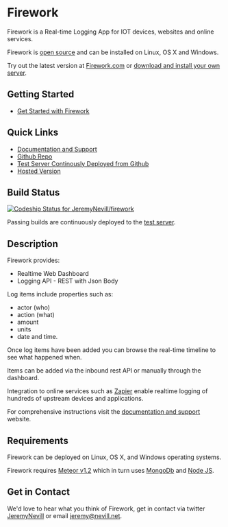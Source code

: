 Firework
========

Firework is a Real-time Logging App for IOT devices, websites and online services.

Firework is [open source](https://github.com/JeremyNevill/firework) and can be installed on Linux, OS X and Windows.

Try out the latest version at [Firework.com](http://firework.com) or [download and install your own server](http://docs.firework.com/v1.0/docs).


## Getting Started

* [Get Started with Firework](http://docs.firework.com/v1.0/docs)


## Quick Links

* [Documentation and Support](http://docs.firework.com)
* [Github Repo](https://github.com/JeremyNevill/firework)
* [Test Server Continously Deployed from Github](http://fwktest.firework.com)
* [Hosted Version](http://firework.com)


## Build Status

[ ![Codeship Status for JeremyNevill/firework](https://codeship.com/projects/97a5df70-7d9d-0132-709d-2e32b970dd46/status?branch=master)](https://codeship.com/projects/56753)

Passing builds are continuously deployed to the [test server](http://fwktest.firework.com). 


## Description

Firework provides:

* Realtime Web Dashboard
* Logging API - REST with Json Body

Log items include properties such as:

* actor (who)
* action (what)
* amount
* units
* date and time.

Once log items have been added you can browse the real-time timeline to see what happened when.

Items can be added via the inbound rest API or manually through the dashboard.

Integration to online services such as [Zapier](https://zapier.com) enable realtime logging of hundreds of upstream devices and applications.

For comprehensive instructions visit the [documentation and support](http://docs.firework.com) website.


## Requirements

Firework can be deployed on Linux, OS X, and Windows operating systems.

Firework requires [Meteor v1.2](https://www.meteor.com) which in turn uses [MongoDb](http://www.mongodb.com) and [Node JS](https://nodejs.org).


## Get in Contact

We'd love to hear what you think of Firework, get in contact via twitter [JeremyNevill](https://twitter.com/JeremyNevill) or
email [jeremy@nevill.net](mailto:jeremy@nevill.net).

